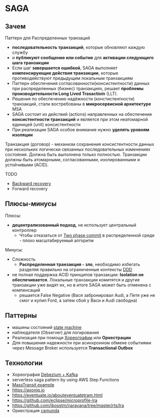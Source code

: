# SAGA

## Зачем

Паттерн для Распределенных транзаций

- __последовательность транзакций__, которые обновляют каждую службу
- и __публикуют сообщение или событие__ для __активации следующего шага транзакции__
- Если шаг __завершается ошибкой__, SAGA выполняет __компенсирующие действия транзакции__, которые противодействуют предыдущим локальным транзакциям
- Паттерн обеспечения согласованности(консистентности) данных при распределенных (бизнес) транзакциях, решает __проблемы производительности Long Lived Trasactioin__ (LLT).
- Решения по обеспечению надёжности (констистентности) транзакций, стали востребованы в __микросервисной архитектуре__ MSA
- SAGA состоит из действий (actions) направленных на обеспечение __консистентности транзакций__ и является при этом неатомарной единицей (unit) консистентности
- При реализации SAGA особое внимание нужно __уделять уровням изоляции__

Транзакция (договор) - механизм сохранения консистентности данных при нескольких логически связанных последовательных изменениях состояния. Должна быть выполнена только полностью. Транзакции должны быть атомарными, согласованными, изолированными и устойчивыми (ACID).

TODO

- [Backward recovery](https://learn.microsoft.com/ru-ru/azure/architecture/reference-architectures/saga/saga)
- Forward recovery

## Плюсы-минусы

Плюсы:

- __децентрализованный подход__, не использует центральный контроллер
  - Чтобы отказаться от [Two phase commit](pattern.2pc.md) в распределенной среде - плохо масштабируемый алгоритм

Минусы:

- Сложность
  - __Распределенная транзакция - зло__, необходимо избегать разделяя правильно на ограниченные контексты [DDD](../system.design/ddd.md)
- не полная поддержка ACID принципов транзакции: __Isolation не обеспечивается__. Локальные транзакции комитятся и другие транзакции уже видят их, но в итоге SAGA может быть отменена с компенсаций
  - решается False Negative (Вася забронировал Audi, а Петя уже не смог и купил Ford, а затем сбой у Васи и Audi свободна)

## Паттерны

- машины состояний [state machine](../development/pattern.state.machine.md)
- наблюдателя (Observer) для логирования
- Реализация при помощи [Хореографии](../system.design/orchestration-choreography.md) или __Оркестрации__
- Для повышения надежности при асинхронном обмене событиями через Message Broker используется __Transactional Outbox__

## Технологии

- Хореография [Debezium + Kafka](https://habr.com/ru/companies/redhatrussia/articles/575844/)
- serverless saga pattern by using AWS Step Functions
- [MassTransit example](https://habr.com/ru/company/true_engineering/blog/412793/)
- https://axoniq.io
- https://eventuate.io/abouteventuatetram.html
- https://github.com/eclipse/microprofile-lra
- https://github.com/jbosstm/narayana/tree/master/rts/lra
- Оркестрация [camunda](https://camunda.com/blog/2018/08/bpmn-microservices-orchestration-part-2-graphical-models/)

